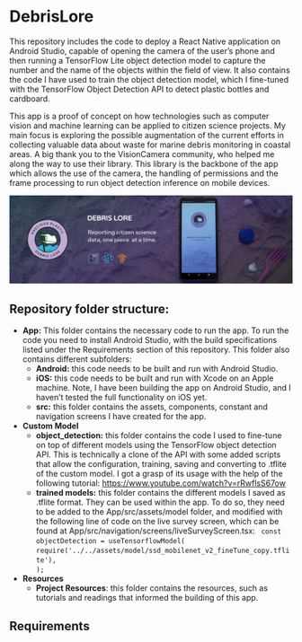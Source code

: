 # DebrisLore
This repository includes the code to deploy a React Native application on Android Studio, capable of opening the camera of the user’s phone and then running a TensorFlow Lite object detection model to capture the number and the name of the objects within the field of view. It also contains the code I have used to train the object detection model, which I fine-tuned with the TensorFlow Object Detection API to detect plastic bottles and cardboard. <br/>

This app is a proof of concept on how technologies such as computer vision and machine learning can be applied to citizen science projects. My main focus is exploring the possible augmentation of the current efforts in collecting valuable data about waste for marine debris monitoring in coastal areas. 
A big thank you to the VisionCamera community, who helped me along the way to use their library. This library is the backbone of the app which allows the use of the camera,  the handling of permissions and the frame processing to run object detection inference on mobile devices.

![Github project support asset](https://github.com/DianaMGalindo/DebrisLore/blob/main/Resources/Github_support_asset_v3.png)<br/>

## Repository folder structure: 
-	**App:** 
This folder contains the necessary code to run the app. To run the code you need to install Android Studio, with the build specifications listed under the Requirements section of this repository. This folder also contains different subfolders: 
    - **Android:** this code needs to be built and run with Android Studio.
    - **iOS:** this code needs to be built and run with Xcode on an Apple machine. Note, I have been building the app on Android Studio, and I haven’t tested the full functionality on iOS yet.
    -	**src:** this folder contains the assets, components, constant and navigation screens I have created for the app.
- **Custom Model**
    - **object_detection:** this folder contains the code I used to fine-tune on top of different models using the TensorFlow object detection API. This is technically a clone of the API with some added scripts that allow the configuration, training, saving and converting to .tflite of the custom model. I got a grasp of its usage with the help of the following tutorial: https://www.youtube.com/watch?v=rRwflsS67ow 
    - **trained models:** this folder contains the different models I saved as .tflite format. They can be used within the app. To do so, they need to be added to the App/src/assets/model folder, and modified with the following line of code on the live survey screen, which can be found at App/src/navigation/screens/liveSurveyScreen.tsx: <code> const objectDetection = useTensorflowModel(
   require('../../assets/model/ssd_mobilenet_v2_fineTune_copy.tflite'),
  );</code>
-	**Resources**
    - **Project Resources**: this folder contains the resources, such as tutorials and readings that informed the building of this app.
## Requirements


